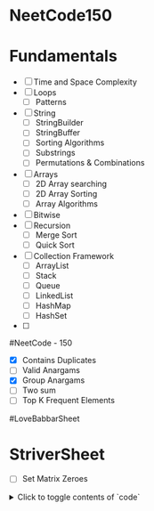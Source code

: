 # NeetCode150

# Fundamentals
- [ ] Time and Space Complexity
- [ ] Loops
  - [ ] Patterns
- [ ] String 
  - [ ] StringBuilder
  - [ ] StringBuffer
  - [ ] Sorting Algorithms
  - [ ] Substrings
  - [ ] Permutations & Combinations
- [ ] Arrays
  - [ ] 2D Array searching
  - [ ] 2D Array Sorting
  - [ ] Array Algorithms
- [ ] Bitwise
- [ ] Recursion
  - [ ] Merge Sort
  - [ ] Quick Sort
- [ ] Collection Framework
  - [ ] ArrayList
  - [ ] Stack
  - [ ] Queue
  - [ ] LinkedList
  - [ ] HashMap
  - [ ] HashSet

- [ ] 

#NeetCode - 150
- [x] Contains Duplicates
- [ ] Valid Anargams
- [x] Group Anargams
- [ ] Two sum
- [ ] Top K Frequent Elements

#LoveBabbarSheet

# StriverSheet
- [ ] Set Matrix Zeroes

<details>
<summary>Click to toggle contents of `code`</summary>

# C-Sharp
- [ ] Strings
- [ ] Arrays
- [ ] Collections
- [ ] 


```
CODE!
```
</details>


